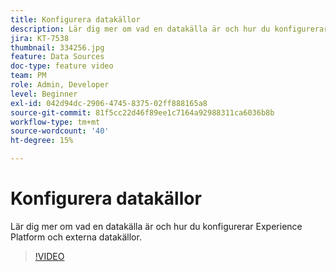 ```yaml
---
title: Konfigurera datakällor
description: Lär dig mer om vad en datakälla är och hur du konfigurerar Experience Platform och externa datakällor.
jira: KT-7538
thumbnail: 334256.jpg
feature: Data Sources
doc-type: feature video
team: PM
role: Admin, Developer
level: Beginner
exl-id: 042d94dc-2906-4745-8375-02ff888165a8
source-git-commit: 81f5cc22d46f89ee1c7164a92988311ca6036b8b
workflow-type: tm+mt
source-wordcount: '40'
ht-degree: 15%

---
```


# Konfigurera datakällor

Lär dig mer om vad en datakälla är och hur du konfigurerar Experience Platform och externa datakällor.

>[!VIDEO](https://video.tv.adobe.com/v/334256?quality=12&learn=on)
